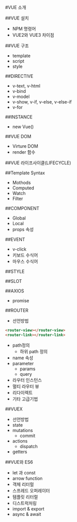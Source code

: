 #VUE 소개

##VUE 설치

* NPM 명령어
* VUE2와 VUE3 차이점

##VUE 구조
* template
* script
* style

##DIRECTIVE
* v-text, v-html
* v-bind
* v-model
* v-show, v-if, v-else, v-else-if
* v-for

##INSTANCE
* new Vue()

##VUE DOM
* Virture DOM
* render 함수

##VUE 라이프사이클(LIFECYCLE)

##Template Syntax

* Mothods
* Computed
* Watch
* Filter

##COMPONENT

* Global
* Local
* props 속성

##EVENT
* v-click
* 키보드 수식어
* 마우스 수식어


##STYLE

##SLOT

##AXIOS
* promise

##ROUTER
* 선언방법
```html
<router-view></router-view>
<router-link></router-link>
``` 
* path정의
    * 하위 path 정의
* name 속성
* parameter
    * params
    * query
* 라우터 인스턴스
* 멀티 라우터 뷰
* 리다이렉트
* 기타 고급기법

##VUEX
* 선언방법
* state
* mutations
    * commit
* actions
    * dispatch
* getters


##VUE와 ES6
* let 과 const
* arrow function
* 객체 리터럴
* 스프레드 오퍼레이터
* 템플릿 리터럴
* 디스트럭처링
* import & export
* async & await
